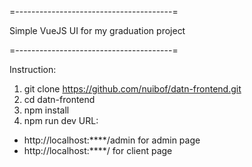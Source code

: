 =---------------------------------------=

Simple VueJS UI for my graduation project

=---------------------------------------=

Instruction:
1. git clone https://github.com/nuibof/datn-frontend.git
2. cd datn-frontend
3. npm install
4. npm run dev
URL:
- http://localhost:****/admin for admin page
- http://localhost:****/ for client page
